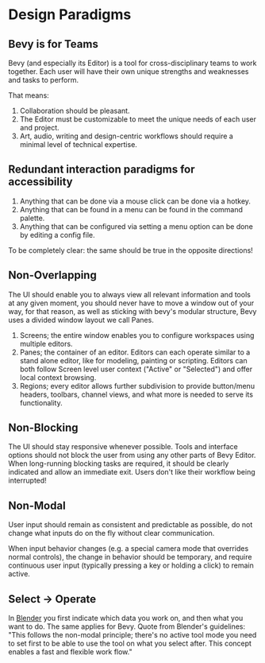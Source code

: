 # Design Paradigms

## Bevy is for Teams

Bevy (and especially its Editor) is a tool for cross-disciplinary teams to work together.
Each user will have their own unique strengths and weaknesses and tasks to perform.

That means:

1. Collaboration should be pleasant.
2. The Editor must be customizable to meet the unique needs of each user and project.
3. Art, audio, writing and design-centric workflows should require a minimal level of technical expertise.

## Redundant interaction paradigms for accessibility

1. Anything that can be done via a mouse click can be done via a hotkey.
2. Anything that can be found in a menu can be found in the command palette.
3. Anything that can be configured via setting a menu option can be done by editing a config file.

To be completely clear: the same should be true in the opposite directions!

## Non-Overlapping

The UI should enable you to always view all relevant information and tools at any given moment, you should never have to move a window out of your way, for that reason, as well as sticking with bevy's modular structure, Bevy uses a divided window layout we call Panes.

1. Screens; the entire window enables you to configure workspaces using multiple editors.
2. Panes; the container of an editor. Editors can each operate similar to a stand alone editor, like for modeling, painting or scripting. Editors can both follow Screen level user context ("Active" or "Selected") and offer local context browsing.
3. Regions; every editor allows further subdivision to provide button/menu headers, toolbars, channel views, and what more is needed to serve its functionality.

## Non-Blocking

The UI should stay responsive whenever possible. Tools and interface options should not block the user from using any other parts of Bevy Editor. When long-running blocking tasks are required, it should be clearly indicated and allow an immediate exit. Users don't like their workflow being interrupted!

## Non-Modal

User input should remain as consistent and predictable as possible, do not change what inputs do on the fly without clear communication.

When input behavior changes (e.g. a special camera mode that overrides normal controls), the change in behavior should be temporary, and require continuous user input (typically pressing a key or holding a click) to remain active.

## Select -> Operate

In [Blender](https://developer.blender.org/docs/features/interface/human_interface_guidelines/paradigms/#select-operate) you first indicate which data you work on, and then what you want to do. The same applies for Bevy. Quote from Blender's guidelines: "This follows the non-modal principle; there's no active tool mode you need to set first to be able to use the tool on what you select after. This concept enables a fast and flexible work flow."
